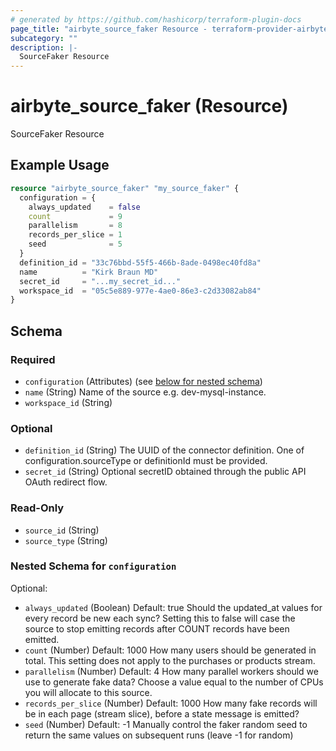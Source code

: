 ```yaml
---
# generated by https://github.com/hashicorp/terraform-plugin-docs
page_title: "airbyte_source_faker Resource - terraform-provider-airbyte"
subcategory: ""
description: |-
  SourceFaker Resource
---
```


# airbyte_source_faker (Resource)

SourceFaker Resource

## Example Usage

```terraform
resource "airbyte_source_faker" "my_source_faker" {
  configuration = {
    always_updated    = false
    count             = 9
    parallelism       = 8
    records_per_slice = 1
    seed              = 5
  }
  definition_id = "33c76bbd-55f5-466b-8ade-0498ec40fd8a"
  name          = "Kirk Braun MD"
  secret_id     = "...my_secret_id..."
  workspace_id  = "05c5e889-977e-4ae0-86e3-c2d33082ab84"
}
```

<!-- schema generated by tfplugindocs -->
## Schema

### Required

- `configuration` (Attributes) (see [below for nested schema](#nestedatt--configuration))
- `name` (String) Name of the source e.g. dev-mysql-instance.
- `workspace_id` (String)

### Optional

- `definition_id` (String) The UUID of the connector definition. One of configuration.sourceType or definitionId must be provided.
- `secret_id` (String) Optional secretID obtained through the public API OAuth redirect flow.

### Read-Only

- `source_id` (String)
- `source_type` (String)

<a id="nestedatt--configuration"></a>
### Nested Schema for `configuration`

Optional:

- `always_updated` (Boolean) Default: true
Should the updated_at values for every record be new each sync?  Setting this to false will case the source to stop emitting records after COUNT records have been emitted.
- `count` (Number) Default: 1000
How many users should be generated in total.  This setting does not apply to the purchases or products stream.
- `parallelism` (Number) Default: 4
How many parallel workers should we use to generate fake data?  Choose a value equal to the number of CPUs you will allocate to this source.
- `records_per_slice` (Number) Default: 1000
How many fake records will be in each page (stream slice), before a state message is emitted?
- `seed` (Number) Default: -1
Manually control the faker random seed to return the same values on subsequent runs (leave -1 for random)


